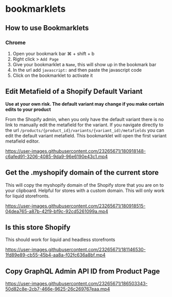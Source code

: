 # bookmarklets

## How to use Bookmarklets

### Chrome
1. Open your bookmark bar ⌘ + shift + b
1. Right click > `Add Page`
1. Give your bookmarklet a `Name`, this will show up in the bookmark bar
1. In the url add `javascript:` and then paste the javascript code
1. Click on the bookmarklet to activate it

## Edit Metafield of a Shopify Default Variant
**Use at your own risk. The default variant may change if you make certain edits to your product**

From the Shopify admin, when you only have the default variant there is no link to manually edit the metafield for the variant. If you navigate directly to the url `/products/{product_id}/variants/{variant_id)/metafields` you can edit the default variant metafield. This bookmarklet will open the first variant metafield editor.

https://user-images.githubusercontent.com/23265671/180918148-c6afed91-3206-4085-9da9-96e6190e43c1.mp4

## Get the .myshopify domain of the current store

This will copy the myshopify domain of the Shopify store that you are on to your clipboard. Helpful for stores with a custom domain. This will only work for liquid storefronts.

https://user-images.githubusercontent.com/23265671/180918515-04dea765-a87b-42f9-bf9c-92cd5261099a.mp4

## Is this store Shopify
This should work for liquid and headless storefronts

https://user-images.githubusercontent.com/23265671/181146530-1fd89e89-cb55-45b4-aa8a-f02fc636a8bf.mp4

## Copy GraphQL Admin API ID from Product Page

https://user-images.githubusercontent.com/23265671/186503343-50d82c8e-2cb7-466e-9625-26c269767eaa.mp4










